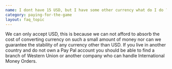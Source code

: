 ```yaml
---
name: I dont have 15 USD, but I have some other currency what do I do ?
category: paying-for-the-game
layout: faq_topic
---
```

We can only accept USD, this is because we can not afford to absorb the cost of converting currency on such a small amount of money nor can we guarantee the stability of any currency other than USD. If you live in another country and do not own a Pay Pal account you should be able to find a branch of Western Union or another company who can handle International Money Orders.